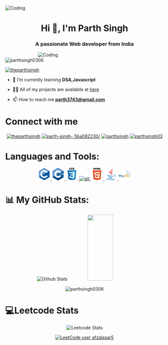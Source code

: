 <img align="center" alt = "Coding" width ="100%" height ="450" src="https://img.freepik.com/free-vector/hand-drawn-web-developers_23-2148819604.jpg?w=2000">


<h1 align="center">Hi 👋, I'm Parth Singh</h1>
<h3 align="center">A passionate Web developer from India</h3>
<img align="right" alt="Coding" width="400" src="https://cdn.dribbble.com/users/1162077/screenshots/3848914/programmer.gif">

<p align="left"> <img src="https://komarev.com/ghpvc/?username=parthsingh0306&label=Profile%20views&color=0e75b6&style=flat" alt="parthsingh0306" /> </p>

<p align="left"> <a href="https://twitter.com/theparthsingh" target="blank"><img src="https://img.shields.io/twitter/follow/theparthsingh?logo=twitter&style=for-the-badge" alt="theparthsingh" /></a> </p>

- 🌱 I’m currently learning **DSA,Javascript**

- 👨‍💻 All of my projects are available at [here](https://github.com/ParthSingh0306?tab=repositories)

- 📫 How to reach me **parth3743@gmail.com**

# Connect with me
<p align="center">
<a href="https://twitter.com/theparthsingh" target="blank"><img align="center" src="https://raw.githubusercontent.com/rahuldkjain/github-profile-readme-generator/master/src/images/icons/Social/twitter.svg" alt="theparthsingh" height="30" width="40" /></a>
<a href="https://linkedin.com/in/parth-singh- 5ba082230/" target="blank"><img align="center" src="https://raw.githubusercontent.com/rahuldkjain/github-profile-readme-generator/master/src/images/icons/Social/linked-in-alt.svg" alt="parth-singh- 5ba082230/" height="30" width="40" /></a>
<a href="https://www.leetcode.com/parthsingh" target="blank"><img align="center" src="https://raw.githubusercontent.com/rahuldkjain/github-profile-readme-generator/master/src/images/icons/Social/leet-code.svg" alt="parthsingh" height="30" width="40" /></a>
<a href="https://auth.geeksforgeeks.org/user/parthsingh03" target="blank"><img align="center" src="https://raw.githubusercontent.com/rahuldkjain/github-profile-readme-generator/master/src/images/icons/Social/geeks-for-geeks.svg" alt="parthsingh03" height="30" width="40" /></a>
</p>

# Languages and Tools:
<p align="center"> <a href="https://www.cprogramming.com/" target="_blank" rel="noreferrer"> <img src="https://raw.githubusercontent.com/devicons/devicon/master/icons/c/c-original.svg" alt="c" width="40" height="40"/> </a> <a href="https://www.w3schools.com/cpp/" target="_blank" rel="noreferrer"> <img src="https://raw.githubusercontent.com/devicons/devicon/master/icons/cplusplus/cplusplus-original.svg" alt="cplusplus" width="40" height="40"/> </a> <a href="https://www.w3schools.com/css/" target="_blank" rel="noreferrer"> <img src="https://raw.githubusercontent.com/devicons/devicon/master/icons/css3/css3-original-wordmark.svg" alt="css3" width="40" height="40"/> </a> <a href="https://git-scm.com/" target="_blank" rel="noreferrer"> <img src="https://www.vectorlogo.zone/logos/git-scm/git-scm-icon.svg" alt="git" width="40" height="40"/> </a> <a href="https://www.w3.org/html/" target="_blank" rel="noreferrer"> <img src="https://raw.githubusercontent.com/devicons/devicon/master/icons/html5/html5-original-wordmark.svg" alt="html5" width="40" height="40"/> </a> <a href="https://www.java.com" target="_blank" rel="noreferrer"> <img src="https://raw.githubusercontent.com/devicons/devicon/master/icons/java/java-original.svg" alt="java" width="40" height="40"/> </a> <a href="https://www.mysql.com/" target="_blank" rel="noreferrer"> <img src="https://raw.githubusercontent.com/devicons/devicon/master/icons/mysql/mysql-original-wordmark.svg" alt="mysql" width="40" height="40"/> </a> </p>

<!-- <p><img align="left" src="https://github-readme-stats.vercel.app/api/top-langs?username=parthsingh0306&show_icons=true&locale=en&layout=compact" alt="parthsingh0306" /></p>

<p>&nbsp;<img align="center" src="https://github-readme-stats.vercel.app/api?username=parthsingh0306&show_icons=true&locale=en" alt="parthsingh0306" /></p>

<p><img align="center" src="https://github-readme-streak-stats.herokuapp.com/?user=parthsingh0306&" alt="parthsingh0306" /></p> -->


# 📊 My GitHub Stats: 
<div align="center">  
 <img width="51%" height="210px" src="https://github-readme-stats.vercel.app/api?username=ParthSingh0306&show_icons=true&theme=dracula&include_all_commits=true&count_private=true&issues=true&rank_icon=github" alt="Github Stats" /> 
   <img width="40%" height="210px" src="https://github-readme-stats.vercel.app/api/top-langs/?username=ParthSingh0306&layout=compact&theme=dracula&langs_count=6" />
</div>

<div align="center">  
<p align="center"><img align="center" src="https://github-readme-streak-stats.herokuapp.com/?user=parthsingh0306&" alt="parthsingh0306" /></p>
</div>


# 💻Leetcode Stats

<div align="center">

 ![Leetcode Stats](https://leetcard.jacoblin.cool/parthsingh?ext=heatmap&theme=dark) 
 
[![LeetCode user afzalasar5](https://img.shields.io/badge/dynamic/json?style=for-the-badge&labelColor=black&color=%23ffa116&label=Leetcode&query=solved&url=https%3A%2F%2Fbadge.xyli.tech/%2Fapi%2Fusers%2Fparthsingh&logo=leetcode&logoColor=yellow)](https://leetcode.com/parthsingh/)

</div>
